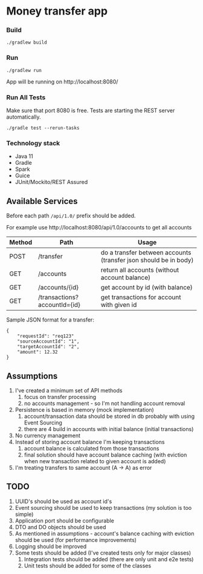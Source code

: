 # Money transfer app

### Build
```
./gradlew build
```
### Run

```
./gradlew run
```
App will be running on http://localhost:8080/

### Run All Tests

Make sure that port 8080 is free. Tests are starting the REST server automatically.

```
./gradle test --rerun-tasks
```

### Technology stack
* Java 11
* Gradle
* Spark
* Guice
* JUnit/Mockito/REST Assured


## Available Services

Before each path ```/api/1.0/``` prefix should be added.

For example use http://localhost:8080/api/1.0/accounts to get all accounts

| Method | Path                         | Usage |
| ------ | ---------------------------- | ------ |
| POST   | /transfer                    | do a transfer between accounts (transfer json should be in body) | 
| GET    | /accounts                    | return all accounts (without account balance) | 
| GET    | /accounts/{id}               | get account by id (with balance) | 
| GET    | /transactions?accountId={id} | get transactions for account with given id | 

Sample JSON format for a transfer:
```
{
	"requestId": "req123"
	"sourceAccountId": "1",
	"targetAccountId": "2",
	"amount": 12.32
}
```

## Assumptions
1. I've created a minimum set of API methods
   1. focus on transfer processing
   1. no accounts management - so I'm not handling account removal
1. Persistence is based in memory (mock implementation)
   1. account/transaction data should be stored in db probably with using Event Sourcing
   1. there are 4 build in accounts with initial balance (initial transactions)
1. No currency management
1. Instead of storing account balance I'm keeping transactions
   1. account balance is calculated from those transactions
   1. final solution should have account balance caching (with eviction when new transaction related to given account is added)
1. I'm treating transfers to same account (A -> A) as error


## TODO
1. UUID's should be used as account id's
1. Event sourcing should be used to keep transactions (my solution is too simple)
1. Application port should be configurable
1. DTO and DO objects should be used
1. As mentioned in assumptions - account's balance caching with eviction should be used (for performance improvements)
1. Logging should be improved
1. Some tests should be added (I've created tests only for major classes)
   1. Integration tests should be added (there are only unit and e2e tests)
   1. Unit tests should be added for some of the classes